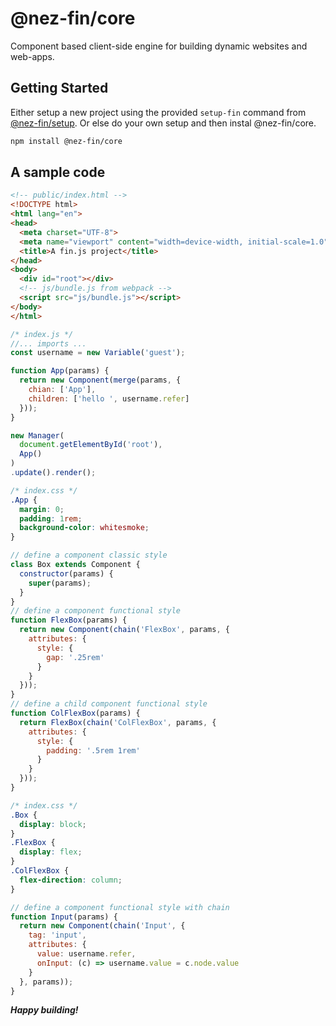 # @nez-fin/core

Component based client-side engine for building dynamic websites and web-apps.

## Getting Started

Either setup a new project using the provided `setup-fin` command from [@nez-fin/setup](https://github.com/nati-esh-zed/-fin-setup). Or else do your own setup and then instal @nez-fin/core.

```sh
npm install @nez-fin/core
```

## A sample code

```html
<!-- public/index.html -->
<!DOCTYPE html>
<html lang="en">
<head>
  <meta charset="UTF-8">
  <meta name="viewport" content="width=device-width, initial-scale=1.0">
  <title>A fin.js project</title>
</head>
<body>
  <div id="root"></div>
  <!-- js/bundle.js from webpack -->
  <script src="js/bundle.js"></script>
</body>
</html>
```

```js
/* index.js */
//... imports ...
const username = new Variable('guest');

function App(params) {
  return new Component(merge(params, {
    chian: ['App'],
    children: ['hello ', username.refer]
  }));
}

new Manager(
  document.getElementById('root'), 
  App()
)
.update().render();
```

```css
/* index.css */
.App {
  margin: 0;
  padding: 1rem;
  background-color: whitesmoke;
}
```

```js
// define a component classic style
class Box extends Component {
  constructor(params) {
    super(params);
  }
}
// define a component functional style
function FlexBox(params) {
  return new Component(chain('FlexBox', params, {
    attributes: {
      style: {
        gap: '.25rem'
      }
    }
  }));
}
// define a child component functional style
function ColFlexBox(params) {
  return FlexBox(chain('ColFlexBox', params, {
    attributes: {
      style: {
        padding: '.5rem 1rem'
      }
    }
  }));
}
```

```css
/* index.css */
.Box {
  display: block;
}
.FlexBox {
  display: flex;
}
.ColFlexBox {
  flex-direction: column;
}
```

```js
// define a component functional style with chain
function Input(params) {
  return new Component(chain('Input', {
    tag: 'input',
    attributes: {
      value: username.refer,
      onInput: (c) => username.value = c.node.value
    }
  }, params));
}
```

***Happy building!***

